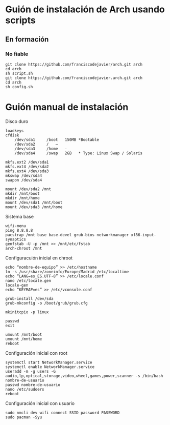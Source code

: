 # Guión de instalación de Arch usando scripts
## En formación
### No fiable
	git clone https://github.com/franciscodejavier/arch.git arch
	cd arch
	sh script.sh
	git clone https://github.com/franciscodejavier.arch.git arch
	cd arch 
	sh config.sh

# Guión manual de instalación

Disco duro

	loadkeys
	cfdisk
		/dev/sda1	  /boot	  150MB	*Bootable
		/dev/sda2	  /	  –
		/dev/sda3	  /home	  - 
		/dev/sda4	  /swap	  2GB	* Type: Linux Swap / Solaris

	mkfs.ext2 /dev/sda1
	mkfs.ext4 /dev/sda2
	mkfs.ext4 /dev/sda3
	mkswap /dev/sda4
	swapon /dev/sda4
	
	mount /dev/sda2 /mnt
	mkdir /mnt/boot
	mkdir /mnt/home
	mount /dev/sda1 /mnt/boot
	mount /dev/sda3 /mnt/home

Sistema base

	wifi-menu
	ping 8.8.8.8
	pacstrap /mnt base base-devel grub-bios networkmanager xf86-input-synaptics
	genfstab -U -p /mnt >> /mnt/etc/fstab
	arch-chroot /mnt

Configuracuión inicial en chroot

	echo “nombre-de-equipo” >> /etc/hostname
	ln -s /usr/share/zoneinfo/Europe/Madrid /etc/localtime
	echo “LANG=es_ES.UTF-8” >> /etc/locale.conf
	nano /etc/locale.gen
	locale-gen
	echo “KEYMAP=es” >> /etc/vconsole.conf

	grub-install /dev/sda
	grub-mkconfig -o /boot/grub/grub.cfg

	mkinitcpio -p linux

	passwd
	exit

	umount /mnt/boot
	umount /mnt/home
	reboot

Configuración inicial con root

	systemctl start NetworkManager.service
	systemctl enable NetworkManager.service
	useradd -m -g users -G audio,lp,optical,storage,video,wheel,games,power,scanner -s /bin/bash nombre-de-usuario
	passwd nombre-de-usuario
	nano /etc/sudoers
	reboot

Configuración inicial con usuario

	sudo nmcli dev wifi connect SSID password PASSWORD
	sudo pacman -Syu
